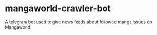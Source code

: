 # mangaworld-crawler-bot
A telegram bot used to give news feeds about followed manga issues on Mangaworld.
